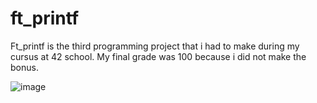 # ft_printf

Ft_printf is the third programming project that i had to make during my cursus at 42 school. My final grade was 100 because i did not make the bonus. 

![image](https://github.com/user-attachments/assets/6a5a49be-2cad-44c5-bfa2-dc5b21f4af9a)
